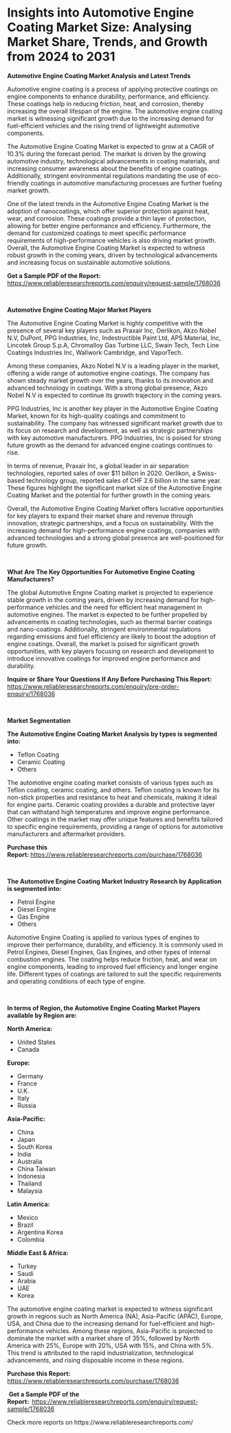 <p><h1>Insights into Automotive Engine Coating Market Size: Analysing Market Share, Trends, and Growth from 2024 to 2031</h1></p><p><strong>Automotive Engine Coating Market Analysis and Latest Trends</strong></p>
<p><p>Automotive engine coating is a process of applying protective coatings on engine components to enhance durability, performance, and efficiency. These coatings help in reducing friction, heat, and corrosion, thereby increasing the overall lifespan of the engine. The automotive engine coating market is witnessing significant growth due to the increasing demand for fuel-efficient vehicles and the rising trend of lightweight automotive components.</p><p>The Automotive Engine Coating Market is expected to grow at a CAGR of 10.3% during the forecast period. The market is driven by the growing automotive industry, technological advancements in coating materials, and increasing consumer awareness about the benefits of engine coatings. Additionally, stringent environmental regulations mandating the use of eco-friendly coatings in automotive manufacturing processes are further fueling market growth.</p><p>One of the latest trends in the Automotive Engine Coating Market is the adoption of nanocoatings, which offer superior protection against heat, wear, and corrosion. These coatings provide a thin layer of protection, allowing for better engine performance and efficiency. Furthermore, the demand for customized coatings to meet specific performance requirements of high-performance vehicles is also driving market growth. Overall, the Automotive Engine Coating Market is expected to witness robust growth in the coming years, driven by technological advancements and increasing focus on sustainable automotive solutions.</p></p>
<p><strong>Get a Sample PDF of the Report:&nbsp;</strong> <a href="https://www.reliableresearchreports.com/enquiry/request-sample/1768036">https://www.reliableresearchreports.com/enquiry/request-sample/1768036</a></p>
<p>&nbsp;</p>
<p><strong>Automotive Engine Coating Major Market Players</strong></p>
<p><p>The Automotive Engine Coating Market is highly competitive with the presence of several key players such as Praxair Inc, Oerlikon, Akzo Nobel N.V, DuPont, PPG Industries, Inc, Indestructible Paint Ltd, APS Material, Inc, Lincotek Group S.p.A, Chromalloy Gas Turbine LLC, Swain Tech, Tech Line Coatings Industries Inc, Wallwork Cambridge, and VaporTech.</p><p>Among these companies, Akzo Nobel N.V is a leading player in the market, offering a wide range of automotive engine coatings. The company has shown steady market growth over the years, thanks to its innovation and advanced technology in coatings. With a strong global presence, Akzo Nobel N.V is expected to continue its growth trajectory in the coming years.</p><p>PPG Industries, Inc is another key player in the Automotive Engine Coating Market, known for its high-quality coatings and commitment to sustainability. The company has witnessed significant market growth due to its focus on research and development, as well as strategic partnerships with key automotive manufacturers. PPG Industries, Inc is poised for strong future growth as the demand for advanced engine coatings continues to rise.</p><p>In terms of revenue, Praxair Inc, a global leader in air separation technologies, reported sales of over $11 billion in 2020. Oerlikon, a Swiss-based technology group, reported sales of CHF 2.6 billion in the same year. These figures highlight the significant market size of the Automotive Engine Coating Market and the potential for further growth in the coming years.</p><p>Overall, the Automotive Engine Coating Market offers lucrative opportunities for key players to expand their market share and revenue through innovation, strategic partnerships, and a focus on sustainability. With the increasing demand for high-performance engine coatings, companies with advanced technologies and a strong global presence are well-positioned for future growth.</p></p>
<p>&nbsp;</p>
<p><strong>What Are The Key Opportunities For Automotive Engine Coating Manufacturers?</strong></p>
<p><p>The global Automotive Engine Coating market is projected to experience stable growth in the coming years, driven by increasing demand for high-performance vehicles and the need for efficient heat management in automotive engines. The market is expected to be further propelled by advancements in coating technologies, such as thermal barrier coatings and nano-coatings. Additionally, stringent environmental regulations regarding emissions and fuel efficiency are likely to boost the adoption of engine coatings. Overall, the market is poised for significant growth opportunities, with key players focusing on research and development to introduce innovative coatings for improved engine performance and durability.</p></p>
<p><strong>Inquire or Share Your Questions If Any Before Purchasing This Report:</strong> <a href="https://www.reliableresearchreports.com/enquiry/pre-order-enquiry/1768036">https://www.reliableresearchreports.com/enquiry/pre-order-enquiry/1768036</a></p>
<p>&nbsp;</p>
<p><strong>Market Segmentation</strong></p>
<p><strong>The Automotive Engine Coating Market Analysis by types is segmented into:</strong></p>
<p><ul><li>Teflon Coating</li><li>Ceramic Coating</li><li>Others</li></ul></p>
<p><p>The automotive engine coating market consists of various types such as Teflon coating, ceramic coating, and others. Teflon coating is known for its non-stick properties and resistance to heat and chemicals, making it ideal for engine parts. Ceramic coating provides a durable and protective layer that can withstand high temperatures and improve engine performance. Other coatings in the market may offer unique features and benefits tailored to specific engine requirements, providing a range of options for automotive manufacturers and aftermarket providers.</p></p>
<p><strong>Purchase this Report:&nbsp;</strong><a href="https://www.reliableresearchreports.com/purchase/1768036">https://www.reliableresearchreports.com/purchase/1768036</a></p>
<p>&nbsp;</p>
<p><strong>The Automotive Engine Coating Market Industry Research by Application is segmented into:</strong></p>
<p><ul><li>Petrol Engine</li><li>Diesel Engine</li><li>Gas Engine</li><li>Others</li></ul></p>
<p><p>Automotive Engine Coating is applied to various types of engines to improve their performance, durability, and efficiency. It is commonly used in Petrol Engines, Diesel Engines, Gas Engines, and other types of internal combustion engines. The coating helps reduce friction, heat, and wear on engine components, leading to improved fuel efficiency and longer engine life. Different types of coatings are tailored to suit the specific requirements and operating conditions of each type of engine.</p></p>
<p>&nbsp;</p>
<p><strong>In terms of Region, the Automotive Engine Coating Market Players available by Region are:</strong></p>
<p>
    <p> <strong> North America: </strong>
        <ul>
            <li>United States</li>
            <li>Canada</li>
        </ul>
        </p> 
    <p> <strong> Europe: </strong>
        <ul>
            <li>Germany</li>
            <li>France</li>
            <li>U.K.</li>
            <li>Italy</li>
            <li>Russia</li>
        </ul>
        </p> 
    <p> <strong> Asia-Pacific: </strong>
        <ul>
            <li>China</li>
            <li>Japan</li>
            <li>South Korea</li>
            <li>India</li>
            <li>Australia</li>
            <li>China Taiwan</li>
            <li>Indonesia</li>
            <li>Thailand</li>
            <li>Malaysia</li>
        </ul>
        </p> 
    <p> <strong> Latin America: </strong>
        <ul>
            <li>Mexico</li>
            <li>Brazil</li>
            <li>Argentina Korea</li>
            <li>Colombia</li>
        </ul>
        </p> 
    <p> <strong> Middle East & Africa: </strong>
        <ul>
            <li>Turkey</li>
            <li>Saudi</li>
            <li>Arabia</li>
            <li>UAE</li>
            <li>Korea</li>
        </ul>
    </p>
    </p>
<p><p>The automotive engine coating market is expected to witness significant growth in regions such as North America (NA), Asia-Pacific (APAC), Europe, USA, and China due to the increasing demand for fuel-efficient and high-performance vehicles. Among these regions, Asia-Pacific is projected to dominate the market with a market share of 35%, followed by North America with 25%, Europe with 20%, USA with 15%, and China with 5%. This trend is attributed to the rapid industrialization, technological advancements, and rising disposable income in these regions.</p></p>
<p><strong>Purchase this Report: </strong><a href="https://www.reliableresearchreports.com/purchase/1768036">https://www.reliableresearchreports.com/purchase/1768036</a></p>
<p>&nbsp;<strong>Get a Sample PDF of the Report:&nbsp;&nbsp;</strong><a href="https://www.reliableresearchreports.com/enquiry/request-sample/1768036">https://www.reliableresearchreports.com/enquiry/request-sample/1768036</a></p>
<p><strong></strong></p>
<p>Check more reports on https://www.reliableresearchreports.com/</p>